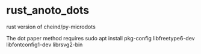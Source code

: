 # rust_anoto_dots
rust version of cheind/py-microdots

The dot paper method requires
sudo apt install pkg-config libfreetype6-dev libfontconfig1-dev
librsvg2-bin
